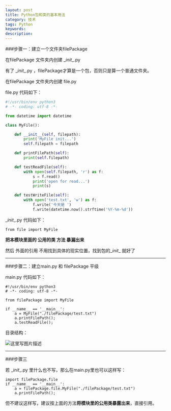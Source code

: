 ```yaml
---
layout: post
title: Python包和类的基本用法
category: 技术
tags: Python
keywords: 
description: 
---
```


###步骤一：建立一个文件夹filePackage

在filePackage 文件夹内创建 \__init__.py 

有了 \__init__.py  ，filePackage才算是一个包，否则只是算一个普通文件夹。


在filePackage 文件夹内创建 file.py

file.py  代码如下：

``` python
#!/usr/bin/env python3
# -*- coding: utf-8 -*-

from datetime import datetime

class MyFile():

    def __init__(self, filepath):
        print('MyFile init...')
        self.filepath = filepath

    def printFilePath(self):
        print(self.filepath)

    def testReadFile(self):
    	with open(self.filepath, 'r') as f:
		    s = f.read()
		    print('open for read...')
		    print(s)

    def testWriteFile(self):
        with open('test.txt', 'w') as f:
            f.write('今天是 ')
            f.write(datetime.now().strftime('%Y-%m-%d'))
```

\__init__.py  代码如下：

```
from file import MyFile
```
**把本模块里面的 公用的类 方法 暴漏出来**

然后 外面的引用 不用找到具体的现实位置，找到包的\__init__ 就好了

----------
###步骤二：建立main.py 和 filePackage 平级

main.py 代码如下：

```
#!/usr/bin/env python3
# -*- coding: utf-8 -*-

from filePackage import MyFile

if __name__ == '__main__':
	a = MyFile("./filePackage/test.txt")
	a.printFilePath();
	a.testReadFile();
```

目录结构：

![这里写图片描述](http://img.blog.csdn.net/20150702112553019)

----------

###步骤三

若 \__init__.py  里什么也不写，那么在main.py里也可以这样写：

```
import filePackage.file
if __name__ == '__main__':
	a = filePackage.file.MyFile("./filePackage/test.txt")
	a.printFilePath();

```
但不建议这样写，建议按上面的方法**将模块里的公用类暴露出来**，直接引用。